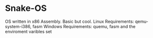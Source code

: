 # Snake-OS
OS written in x86 Assembly. Basic but cool.
Linux Requirements: qemu-system-i386, fasm
Windows Requirements: quemu, fasm and the enviroment varibles set
